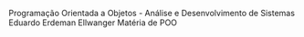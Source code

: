 Programação Orientada a Objetos - Análise e Desenvolvimento de Sistemas 
Eduardo Erdeman Ellwanger
Matéria de POO
